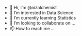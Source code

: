 - 👋 Hi, I’m @nizalchemist
- 👀 I’m interested in Data Science
- 🌱 I’m currently learning Statistics
- 💞️ I’m looking to collaborate on ...
- 📫 How to reach me ...

<!---
nizalchemist/nizalchemist is a ✨ special ✨ repository because its `README.md` (this file) appears on your GitHub profile.
You can click the Preview link to take a look at your changes.
--->
